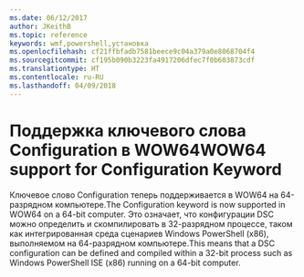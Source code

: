 ```yaml
---
ms.date: 06/12/2017
author: JKeithB
ms.topic: reference
keywords: wmf,powershell,установка
ms.openlocfilehash: cf21ffbfadb7581beece9c04a379a0e8068704f4
ms.sourcegitcommit: cf195b090b3223fa4917206dfec7f0b603873cdf
ms.translationtype: HT
ms.contentlocale: ru-RU
ms.lasthandoff: 04/09/2018
---
```

# <a name="wow64-support-for-configuration-keyword"></a><span data-ttu-id="e9488-102">Поддержка ключевого слова Configuration в WOW64</span><span class="sxs-lookup"><span data-stu-id="e9488-102">WOW64 support for Configuration Keyword</span></span>

<span data-ttu-id="e9488-103">Ключевое слово Configuration теперь поддерживается в WOW64 на 64-разрядном компьютере.</span><span class="sxs-lookup"><span data-stu-id="e9488-103">The Configuration keyword is now supported in WOW64 on a 64-bit computer.</span></span> <span data-ttu-id="e9488-104">Это означает, что конфигурации DSC можно определить и скомпилировать в 32-разрядном процессе, таком как интегрированная среда сценариев Windows PowerShell (x86), выполняемом на 64-разрядном компьютере.</span><span class="sxs-lookup"><span data-stu-id="e9488-104">This means that a DSC configuration can be defined and compiled within a 32-bit process such as Windows PowerShell ISE (x86) running on a 64-bit computer.</span></span>